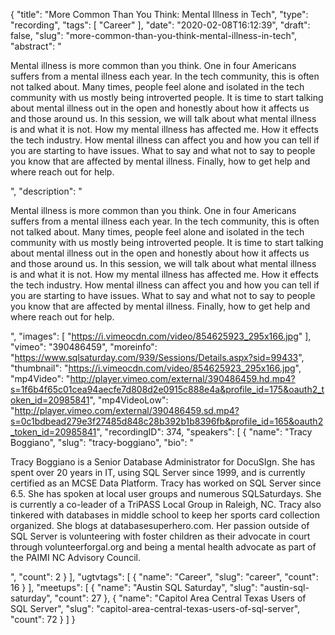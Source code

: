 {
  "title": "More Common Than You Think: Mental Illness in Tech",
  "type": "recording",
  "tags": [
    "Career"
  ],
  "date": "2020-02-08T16:12:39",
  "draft": false,
  "slug": "more-common-than-you-think-mental-illness-in-tech",
  "abstract": "<p>Mental illness is more common than you think.  One in four Americans suffers from a mental illness each year.  In the tech community, this is often not talked about.  Many times, people feel alone and isolated in the tech community with us mostly being introverted people.  It is time to start talking about mental illness out in the open and honestly about how it affects us and those around us. In this session, we will talk about what mental illness is and what it is not.  How my mental illness has affected me.  How it effects the tech industry.  How mental illness can affect you and how you can tell if you are starting to have issues.  What to say and what not to say to people you know that are affected by mental illness.  Finally, how to get help and where reach out for help.</p>",
  "description": "<p>Mental illness is more common than you think.  One in four Americans suffers from a mental illness each year.  In the tech community, this is often not talked about.  Many times, people feel alone and isolated in the tech community with us mostly being introverted people.  It is time to start talking about mental illness out in the open and honestly about how it affects us and those around us. In this session, we will talk about what mental illness is and what it is not.  How my mental illness has affected me.  How it effects the tech industry.  How mental illness can affect you and how you can tell if you are starting to have issues.  What to say and what not to say to people you know that are affected by mental illness.  Finally, how to get help and where reach out for help.</p>",
  "images": [
    "https://i.vimeocdn.com/video/854625923_295x166.jpg"
  ],
  "vimeo": "390486459",
  "moreinfo": "https://www.sqlsaturday.com/939/Sessions/Details.aspx?sid=99433",
  "thumbnail": "https://i.vimeocdn.com/video/854625923_295x166.jpg",
  "mp4Video": "http://player.vimeo.com/external/390486459.hd.mp4?s=1f6b4f65c01cea94aecfe7d808d2e0915c888e4a&profile_id=175&oauth2_token_id=20985841",
  "mp4VideoLow": "http://player.vimeo.com/external/390486459.sd.mp4?s=0c1bdbead279e3f27485d848c28b392b1b8396fb&profile_id=165&oauth2_token_id=20985841",
  "recordingID": 374,
  "speakers": [
    {
      "name": "Tracy Boggiano",
      "slug": "tracy-boggiano",
      "bio": "<p>Tracy Boggiano is a Senior Database Administrator for DocuSIgn. She has spent over 20 years in IT, using SQL Server since 1999, and is currently certified as an MCSE Data Platform. Tracy has worked on SQL Server since 6.5. She has spoken at local user groups and numerous SQLSaturdays. She is currently a co-leader of a TriPASS Local Group in Raleigh, NC. Tracy also tinkered with databases in middle school to keep her sports card collection organized. She blogs at databasesuperhero.com. Her passion outside of SQL Server is volunteering with foster children as their advocate in court through volunteerforgal.org and being a mental health advocate as part of the PAIMI NC Advisory Council.</p>",
      "count": 2
    }
  ],
  "ugtvtags": [
    {
      "name": "Career",
      "slug": "career",
      "count": 16
    }
  ],
  "meetups": [
    {
      "name": "Austin SQL Saturday",
      "slug": "austin-sql-saturday",
      "count": 27
    },
    {
      "name": "Capitol Area Central Texas Users of SQL Server",
      "slug": "capitol-area-central-texas-users-of-sql-server",
      "count": 72
    }
  ]
}